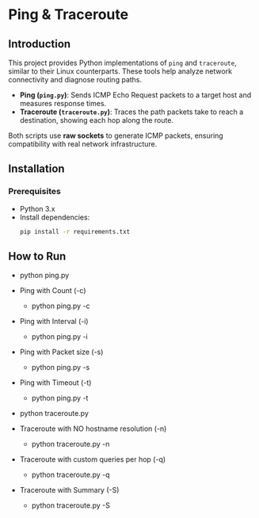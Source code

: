 # Ping & Traceroute

## **Introduction**
This project provides Python implementations of `ping` and `traceroute`, similar to their Linux counterparts. These tools help analyze network connectivity and diagnose routing paths.

- **Ping (`ping.py`)**: Sends ICMP Echo Request packets to a target host and measures response times.
- **Traceroute (`traceroute.py`)**: Traces the path packets take to reach a destination, showing each hop along the route.

Both scripts use **raw sockets** to generate ICMP packets, ensuring compatibility with real network infrastructure.

## **Installation**
### **Prerequisites**
- Python 3.x
- Install dependencies:
  ```sh
  pip install -r requirements.txt

## **How to Run**
- python ping.py <host>
- Ping with Count (-c)
  - python ping.py <host> -c <count>
- Ping with Interval (-i)
  - python ping.py <host> -i <interval>
- Ping with Packet size (-s)
  - python ping.py <host> -s <size>
- Ping with Timeout (-t)
  - python ping.py <host> -t <timeout>

- python traceroute.py <host>
- Traceroute with NO hostname resolution (-n)
  - python traceroute.py <host> -n
- Traceroute with custom queries per hop (-q)
  - python traceroute.py <host> -q <queries>
- Traceroute with Summary (-S)
  - python traceroute.py <host> -S


